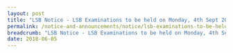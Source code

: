 ```yaml
---
layout: post
title: "LSB Notice - LSB Examinations to be held on Monday, 4th Sept 2018 for practical (Land Lot Survey & Strata Survey)"
permalink: /notice-and-announcements/notice/lsb-examinations-to-be-held-on-monday-4th-sept-2018-for-practical-land-lot-survey-and-strata-survey/
breadcrumb: "LSB Notice - LSB Examinations to be held on Monday, 4th Sept 2018 for practical (Land Lot Survey & Strata Survey)"
date: 2018-06-05
---
```


